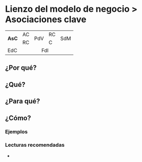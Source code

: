 # Lienzo del modelo de negocio > Asociaciones clave

<table>
  <tr>
    <td rowspan="2"><b>AsC</b></td>
    <td>AC</td>
    <td colspan="2" rowspan="2">PdV</td>
    <td>RC</td>
    <td rowspan="2">SdM</td>
  </tr>
  <tr>
    <td>RC</td>
    <td>C</td>
  </tr>
  <tr>
    <td colspan="3">EdC</td>
    <td colspan="3">FdI</td>
  </tr>
</table>

## ¿Por qué?



## ¿Qué?



## ¿Para qué?



## ¿Cómo?



### Ejemplos 



### Lecturas recomendadas

- 